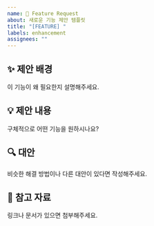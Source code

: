 ```yaml
---
name: 🚀 Feature Request
about: 새로운 기능 제안 템플릿
title: "[FEATURE] "
labels: enhancement
assignees: ""
---
```


## ✨ 제안 배경
이 기능이 왜 필요한지 설명해주세요.

## 💡 제안 내용
구체적으로 어떤 기능을 원하시나요?

## 🔍 대안
비슷한 해결 방법이나 다른 대안이 있다면 작성해주세요.

## 📝 참고 자료
링크나 문서가 있으면 첨부해주세요.